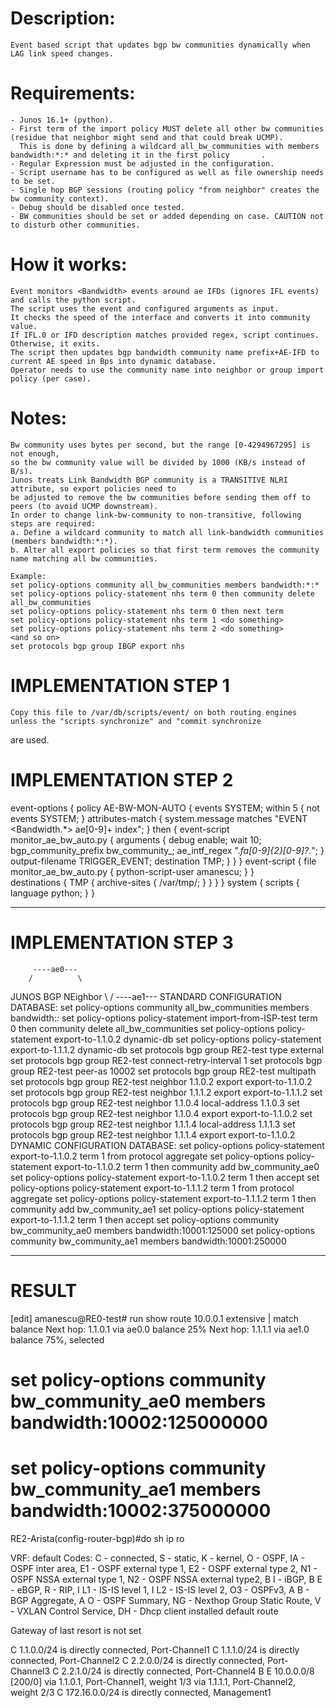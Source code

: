 # Description:
    Event based script that updates bgp bw communities dynamically when LAG link speed changes.
# Requirements:
    - Junos 16.1+ (python).
    - First term of the import policy MUST delete all other bw communities (residue that neighbor might send and that could break UCMP).
      This is done by defining a wildcard all_bw_communities with members bandwidth:*:* and deleting it in the first policy       .
    - Regular Expression must be adjusted in the configuration.
    - Script username has to be configured as well as file ownership needs to be set.
    - Single hop BGP sessions (routing policy "from neighbor" creates the bw community context).
    - Debug should be disabled once tested.
    - BW communities should be set or added depending on case. CAUTION not to disturb other communities.
# How it works:
    Event monitors <Bandwidth> events around ae IFDs (ignores IFL events) and calls the python script.
    The script uses the event and configured arguments as input.
    It checks the speed of the interface and converts it into community value.
    If IFL.0 or IFD description matches provided regex, script continues. Otherwise, it exits.
    The script then updates bgp bandwidth community name prefix+AE-IFD to current AE speed in Bps into dynamic database.
    Operator needs to use the community name into neighbor or group import policy (per case).
# Notes:
    Bw community uses bytes per second, but the range [0-4294967295] is not enough, 
    so the bw community value will be divided by 1000 (KB/s instead of B/s).
    Junos treats Link Bandwidth BGP community is a TRANSITIVE NLRI attribute, so export policies need to
    be adjusted to remove the bw communities before sending them off to peers (to avoid UCMP downstream).
    In order to change link-bw-community to non-transitive, following steps are required:
    a. Define a wildcard community to match all link-bandwidth communities (members bandwidth:*:*).
    b. Alter all export policies so that first term removes the community name matching all bw communities.

    Example:
    set policy-options community all_bw_communities members bandwidth:*:*
    set policy-options policy-statement nhs term 0 then community delete all_bw_communities
    set policy-options policy-statement nhs term 0 then next term
    set policy-options policy-statement nhs term 1 <do something>
    set policy-options policy-statement nhs term 2 <do something>
    <and so on>
    set protocols bgp group IBGP export nhs

# IMPLEMENTATION STEP 1 
    Copy this file to /var/db/scripts/event/ on both routing engines unless the "scripts synchronize" and "commit synchronize
are used.

# IMPLEMENTATION STEP 2 
event-options {
    policy AE-BW-MON-AUTO {
        events SYSTEM;
        within 5 {
            not events SYSTEM;
        }
        attributes-match {
            system.message matches "EVENT <Bandwidth.*> ae[0-9]+ index";
        }
        then {
            event-script monitor_ae_bw_auto.py {
                arguments {
                    debug enable;
                    wait 10;
                    bgp_community_prefix bw_community_;
                    ae_intf_regex ".*fa[0-9]{2}[0-9]?.*";
                }
                output-filename TRIGGER_EVENT;
                destination TMP;
            }
        }
    }
    event-script {
        file monitor_ae_bw_auto.py {
            python-script-user amanescu;
        }
    }    
    destinations {
        TMP {
            archive-sites {
                /var/tmp/;
            }
        }
    }
}
system {
    scripts {
        language python;
    }
}
************************

# IMPLEMENTATION STEP 3 
         ----ae0---
        /          \
 JUNOS                BGP NEighbor
        \          /
         ----ae1---
STANDARD CONFIGURATION DATABASE:
set policy-options community all_bw_communities members bandwidth:*:*
set policy-options policy-statement import-from-ISP-test term 0 then community delete all_bw_communities
set policy-options policy-statement export-to-1.1.0.2 dynamic-db
set policy-options policy-statement export-to-1.1.1.2 dynamic-db
set protocols bgp group RE2-test type external
set protocols bgp group RE2-test connect-retry-interval 1
set protocols bgp group RE2-test peer-as 10002
set protocols bgp group RE2-test multipath
set protocols bgp group RE2-test neighbor 1.1.0.2 export export-to-1.1.0.2
set protocols bgp group RE2-test neighbor 1.1.1.2 export export-to-1.1.1.2
set protocols bgp group RE2-test neighbor 1.1.0.4 local-address 1.1.0.3
set protocols bgp group RE2-test neighbor 1.1.0.4 export export-to-1.1.0.2
set protocols bgp group RE2-test neighbor 1.1.1.4 local-address 1.1.1.3
set protocols bgp group RE2-test neighbor 1.1.1.4 export export-to-1.1.0.2
DYNAMIC CONFIGURATION DATABASE:
set policy-options policy-statement export-to-1.1.0.2 term 1 from protocol aggregate
set policy-options policy-statement export-to-1.1.0.2 term 1 then community add bw_community_ae0
set policy-options policy-statement export-to-1.1.0.2 term 1 then accept
set policy-options policy-statement export-to-1.1.1.2 term 1 from protocol aggregate
set policy-options policy-statement export-to-1.1.1.2 term 1 then community add bw_community_ae1
set policy-options policy-statement export-to-1.1.1.2 term 1 then accept
set policy-options community bw_community_ae0 members bandwidth:10001:125000
set policy-options community bw_community_ae1 members bandwidth:10001:250000

************************

# RESULT 
[edit]
amanescu@RE0-test# run show route 10.0.0.1 extensive | match balance
                Next hop: 1.1.0.1 via ae0.0 balance 25%
                Next hop: 1.1.1.1 via ae1.0 balance 75%, selected

# set policy-options community bw_community_ae0 members bandwidth:10002:125000000
# set policy-options community bw_community_ae1 members bandwidth:10002:375000000

RE2-Arista(config-router-bgp)#do sh ip ro

VRF: default
Codes: C - connected, S - static, K - kernel,
       O - OSPF, IA - OSPF inter area, E1 - OSPF external type 1,
       E2 - OSPF external type 2, N1 - OSPF NSSA external type 1,
       N2 - OSPF NSSA external type2, B I - iBGP, B E - eBGP,
       R - RIP, I L1 - IS-IS level 1, I L2 - IS-IS level 2,
       O3 - OSPFv3, A B - BGP Aggregate, A O - OSPF Summary,
       NG - Nexthop Group Static Route, V - VXLAN Control Service,
       DH - Dhcp client installed default route

Gateway of last resort is not set

 C      1.1.0.0/24 is directly connected, Port-Channel1
 C      1.1.1.0/24 is directly connected, Port-Channel2
 C      2.2.0.0/24 is directly connected, Port-Channel3
 C      2.2.1.0/24 is directly connected, Port-Channel4
 B E    10.0.0.0/8 [200/0] via 1.1.0.1, Port-Channel1, weight 1/3
                           via 1.1.1.1, Port-Channel2, weight 2/3
 C      172.16.0.0/24 is directly connected, Management1
